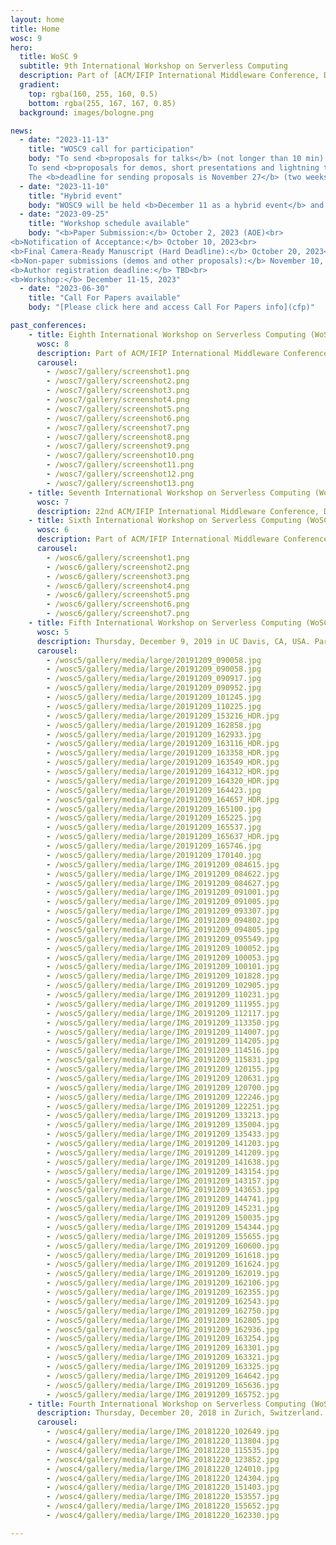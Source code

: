 ```yaml
---
layout: home
title: Home
wosc: 9
hero:
  title: WoSC 9
  subtitle: 9th International Workshop on Serverless Computing
  description: Part of [ACM/IFIP International Middleware Conference, December 11-15, 2023 in DAMSLab, Department of Arts, University of Bologna, Italy](https://middleware-conf.github.io/2023/)
  gradient:
    top: rgba(160, 255, 160, 0.5)
    bottom: rgba(255, 167, 167, 0.85)
  background: images/bologne.png

news:
  - date: "2023-11-13"
    title: "WOSC9 call for participation"
    body: "To send <b>proposals for talks</b> (not longer than 10 min) use google form [https://forms.gle/YxpcARvJkGHDyXYV6](cfp) <br>
    To send <b>proposals for demos, short presentations and lightning talks</b> (not longer than 5 minutes) use google form [https://forms.gle/wyEdFPTNnWTHFKCRA](cfp) <br>
    The <b>deadline for sending proposals is November 27</b> (two weeks before the workshop)."
  - date: "2023-11-10"
    title: "Hybrid event"
    body: "WOSC9 will be held <b>December 11 as a hybrid event</b> and we are inviting you to participate."
  - date: "2023-09-25"
    title: "Workshop schedule available"
    body: "<b>Paper Submission:</b> October 2, 2023 (AOE)<br>
<b>Notification of Acceptance:</b> October 10, 2023<br>
<b>Final Camera-Ready Manuscript (Hard Deadline):</b> October 20, 2023<br>
<b>Non-paper submissions (demos and other proposals):</b> November 10, 2023<br>
<b>Author registration deadline:</b> TBD<br>
<b>Workshop:</b> December 11-15, 2023"
  - date: "2023-06-30"
    title: "Call For Papers available"
    body: "[Please click here and access Call For Papers info](cfp)"

past_conferences:
    - title: Eighth International Workshop on Serverless Computing (WoSC) 2022
      wosc: 8
      description: Part of ACM/IFIP International Middleware Conference, Novemeber 7-11, 2022 in Québec, Canada.
      carousel:
        - /wosc7/gallery/screenshot1.png
        - /wosc7/gallery/screenshot2.png
        - /wosc7/gallery/screenshot3.png
        - /wosc7/gallery/screenshot4.png
        - /wosc7/gallery/screenshot5.png
        - /wosc7/gallery/screenshot6.png
        - /wosc7/gallery/screenshot7.png
        - /wosc7/gallery/screenshot8.png
        - /wosc7/gallery/screenshot9.png
        - /wosc7/gallery/screenshot10.png
        - /wosc7/gallery/screenshot11.png
        - /wosc7/gallery/screenshot12.png
        - /wosc7/gallery/screenshot13.png
    - title: Seventh International Workshop on Serverless Computing (WoSC) 2021
      wosc: 7
      description: 22nd ACM/IFIP International Middleware Conference, Dec 6-10, 2021 (Online-only)
    - title: Sixth International Workshop on Serverless Computing (WoSC) 2019
      wosc: 6
      description: Part of ACM/IFIP International Middleware Conference, Dec 7-11, 2020 in TU Delft, The Netherlands.
      carousel:
        - /wosc6/gallery/screenshot1.png
        - /wosc6/gallery/screenshot2.png
        - /wosc6/gallery/screenshot3.png
        - /wosc6/gallery/screenshot4.png
        - /wosc6/gallery/screenshot5.png
        - /wosc6/gallery/screenshot6.png
        - /wosc6/gallery/screenshot7.png
    - title: Fifth International Workshop on Serverless Computing (WoSC) 2019
      wosc: 5
      description: Thursday, December 9, 2019 in UC Davis, CA, USA. Part of Part of 20th ACM/IFIP International Middleware Conference.
      carousel:
        - /wosc5/gallery/media/large/20191209_090058.jpg
        - /wosc5/gallery/media/large/20191209_090058.jpg
        - /wosc5/gallery/media/large/20191209_090917.jpg
        - /wosc5/gallery/media/large/20191209_090952.jpg
        - /wosc5/gallery/media/large/20191209_101245.jpg
        - /wosc5/gallery/media/large/20191209_110225.jpg
        - /wosc5/gallery/media/large/20191209_153216_HDR.jpg
        - /wosc5/gallery/media/large/20191209_162858.jpg
        - /wosc5/gallery/media/large/20191209_162933.jpg
        - /wosc5/gallery/media/large/20191209_163116_HDR.jpg
        - /wosc5/gallery/media/large/20191209_163358_HDR.jpg
        - /wosc5/gallery/media/large/20191209_163549_HDR.jpg
        - /wosc5/gallery/media/large/20191209_164312_HDR.jpg
        - /wosc5/gallery/media/large/20191209_164320_HDR.jpg
        - /wosc5/gallery/media/large/20191209_164423.jpg
        - /wosc5/gallery/media/large/20191209_164657_HDR.jpg
        - /wosc5/gallery/media/large/20191209_165100.jpg
        - /wosc5/gallery/media/large/20191209_165225.jpg
        - /wosc5/gallery/media/large/20191209_165537.jpg
        - /wosc5/gallery/media/large/20191209_165637_HDR.jpg
        - /wosc5/gallery/media/large/20191209_165746.jpg
        - /wosc5/gallery/media/large/20191209_170140.jpg
        - /wosc5/gallery/media/large/IMG_20191209_084615.jpg
        - /wosc5/gallery/media/large/IMG_20191209_084622.jpg
        - /wosc5/gallery/media/large/IMG_20191209_084627.jpg
        - /wosc5/gallery/media/large/IMG_20191209_091001.jpg
        - /wosc5/gallery/media/large/IMG_20191209_091005.jpg
        - /wosc5/gallery/media/large/IMG_20191209_093307.jpg
        - /wosc5/gallery/media/large/IMG_20191209_094802.jpg
        - /wosc5/gallery/media/large/IMG_20191209_094805.jpg
        - /wosc5/gallery/media/large/IMG_20191209_095549.jpg
        - /wosc5/gallery/media/large/IMG_20191209_100052.jpg
        - /wosc5/gallery/media/large/IMG_20191209_100053.jpg
        - /wosc5/gallery/media/large/IMG_20191209_100101.jpg
        - /wosc5/gallery/media/large/IMG_20191209_101828.jpg
        - /wosc5/gallery/media/large/IMG_20191209_102905.jpg
        - /wosc5/gallery/media/large/IMG_20191209_110231.jpg
        - /wosc5/gallery/media/large/IMG_20191209_111955.jpg
        - /wosc5/gallery/media/large/IMG_20191209_112117.jpg
        - /wosc5/gallery/media/large/IMG_20191209_113350.jpg
        - /wosc5/gallery/media/large/IMG_20191209_114007.jpg
        - /wosc5/gallery/media/large/IMG_20191209_114205.jpg
        - /wosc5/gallery/media/large/IMG_20191209_114516.jpg
        - /wosc5/gallery/media/large/IMG_20191209_115831.jpg
        - /wosc5/gallery/media/large/IMG_20191209_120155.jpg
        - /wosc5/gallery/media/large/IMG_20191209_120631.jpg
        - /wosc5/gallery/media/large/IMG_20191209_120700.jpg
        - /wosc5/gallery/media/large/IMG_20191209_122246.jpg
        - /wosc5/gallery/media/large/IMG_20191209_122251.jpg
        - /wosc5/gallery/media/large/IMG_20191209_133213.jpg
        - /wosc5/gallery/media/large/IMG_20191209_135004.jpg
        - /wosc5/gallery/media/large/IMG_20191209_135433.jpg
        - /wosc5/gallery/media/large/IMG_20191209_141203.jpg
        - /wosc5/gallery/media/large/IMG_20191209_141209.jpg
        - /wosc5/gallery/media/large/IMG_20191209_141638.jpg
        - /wosc5/gallery/media/large/IMG_20191209_143154.jpg
        - /wosc5/gallery/media/large/IMG_20191209_143157.jpg
        - /wosc5/gallery/media/large/IMG_20191209_143653.jpg
        - /wosc5/gallery/media/large/IMG_20191209_144741.jpg
        - /wosc5/gallery/media/large/IMG_20191209_145231.jpg
        - /wosc5/gallery/media/large/IMG_20191209_150035.jpg
        - /wosc5/gallery/media/large/IMG_20191209_154344.jpg
        - /wosc5/gallery/media/large/IMG_20191209_155655.jpg
        - /wosc5/gallery/media/large/IMG_20191209_160600.jpg
        - /wosc5/gallery/media/large/IMG_20191209_161618.jpg
        - /wosc5/gallery/media/large/IMG_20191209_161624.jpg
        - /wosc5/gallery/media/large/IMG_20191209_162019.jpg
        - /wosc5/gallery/media/large/IMG_20191209_162106.jpg
        - /wosc5/gallery/media/large/IMG_20191209_162355.jpg
        - /wosc5/gallery/media/large/IMG_20191209_162543.jpg
        - /wosc5/gallery/media/large/IMG_20191209_162750.jpg
        - /wosc5/gallery/media/large/IMG_20191209_162805.jpg
        - /wosc5/gallery/media/large/IMG_20191209_162936.jpg
        - /wosc5/gallery/media/large/IMG_20191209_163254.jpg
        - /wosc5/gallery/media/large/IMG_20191209_163301.jpg
        - /wosc5/gallery/media/large/IMG_20191209_163321.jpg
        - /wosc5/gallery/media/large/IMG_20191209_163325.jpg
        - /wosc5/gallery/media/large/IMG_20191209_164642.jpg
        - /wosc5/gallery/media/large/IMG_20191209_165636.jpg
        - /wosc5/gallery/media/large/IMG_20191209_165752.jpg
    - title: Fourth International Workshop on Serverless Computing (WoSC) 2018
      description: Thursday, December 20, 2018 in Zurich, Switzerland. Part of 11th IEEE/ACM UCC and 5th IEEE/ACM BDCAT.
      carousel:
        - /wosc4/gallery/media/large/IMG_20181220_102649.jpg
        - /wosc4/gallery/media/large/IMG_20181220_113804.jpg
        - /wosc4/gallery/media/large/IMG_20181220_115535.jpg
        - /wosc4/gallery/media/large/IMG_20181220_123852.jpg
        - /wosc4/gallery/media/large/IMG_20181220_124010.jpg
        - /wosc4/gallery/media/large/IMG_20181220_124304.jpg
        - /wosc4/gallery/media/large/IMG_20181220_151403.jpg
        - /wosc4/gallery/media/large/IMG_20181220_153557.jpg
        - /wosc4/gallery/media/large/IMG_20181220_155652.jpg
        - /wosc4/gallery/media/large/IMG_20181220_162330.jpg

---
```

